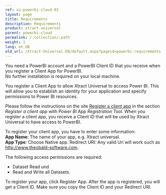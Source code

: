 ```yaml
---
ref: xu-powerbi-cloud-01
layout: page
title: Requirements
description: Requirements
product: xtract-universal
parent: powerbi-cloud
permalink: /:collection/:path
weight: 1
lang: en_GB
old_url: /Xtract-Universal-EN/default.aspx?pageid=powerbi-requirements
---
```


You need a PowerBI account and a PowerBI Client ID that you receive when you register a Client App for PowerBI.  
No further installation is required on your local machine. 


You register a Client App to allow Xtract Universal to access Power BI. This will allow you to establish an identity for your application and specify permissions to Power BI resources. 

Please follow the instructions on the site [Register a client app](https://dev.powerbi.com/apps) in the section *Register a client app* with *Power BI App Registration Tool*.
When you register a client app, you receive a Client ID that will be used by Xtract Universal to have access to PowerBI. 

To register your client app, you have to enter some information:  <br>
**App Name**: The name of your app, e.g. Xtract universal.<br>
**App Type**: Choose Native app.
Redirect URI: Any valid Uri will work such as http://www.theobald-software.com.

The following access permissions are required:  
- Dataset Read und 
- Read and Write all Datasets. 

To register your app, click Register App. After the app is registered, you will get a Client ID. 
Make sure you copy the Client ID and your Redirect URI.